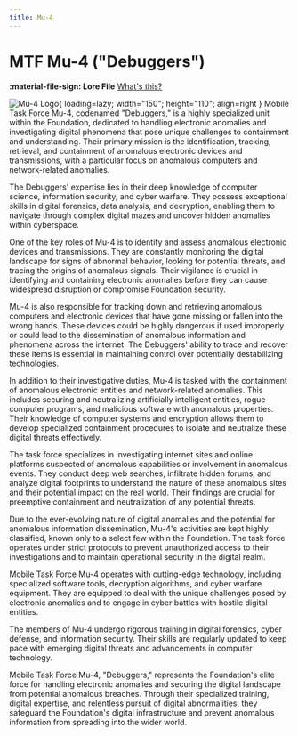 ```yaml
---
title: Mu-4
---
```


# MTF Mu-4 ("Debuggers")

**:material-file-sign: Lore File** [What's this?](https://www.site23.xyz/departments#lore-files)

![Mu-4 Logo](images/logo.png){ loading=lazy; width="150"; height="110"; align=right } Mobile Task Force Mu-4, codenamed "Debuggers," is a highly specialized unit within the Foundation, dedicated to handling electronic anomalies and investigating digital phenomena that pose unique challenges to containment and understanding. Their primary mission is the identification, tracking, retrieval, and containment of anomalous electronic devices and transmissions, with a particular focus on anomalous computers and network-related anomalies.

The Debuggers' expertise lies in their deep knowledge of computer science, information security, and cyber warfare. They possess exceptional skills in digital forensics, data analysis, and decryption, enabling them to navigate through complex digital mazes and uncover hidden anomalies within cyberspace.

One of the key roles of Mu-4 is to identify and assess anomalous electronic devices and transmissions. They are constantly monitoring the digital landscape for signs of abnormal behavior, looking for potential threats, and tracing the origins of anomalous signals. Their vigilance is crucial in identifying and containing electronic anomalies before they can cause widespread disruption or compromise Foundation security.

Mu-4 is also responsible for tracking down and retrieving anomalous computers and electronic devices that have gone missing or fallen into the wrong hands. These devices could be highly dangerous if used improperly or could lead to the dissemination of anomalous information and phenomena across the internet. The Debuggers' ability to trace and recover these items is essential in maintaining control over potentially destabilizing technologies.

In addition to their investigative duties, Mu-4 is tasked with the containment of anomalous electronic entities and network-related anomalies. This includes securing and neutralizing artificially intelligent entities, rogue computer programs, and malicious software with anomalous properties. Their knowledge of computer systems and encryption allows them to develop specialized containment procedures to isolate and neutralize these digital threats effectively.

The task force specializes in investigating internet sites and online platforms suspected of anomalous capabilities or involvement in anomalous events. They conduct deep web searches, infiltrate hidden forums, and analyze digital footprints to understand the nature of these anomalous sites and their potential impact on the real world. Their findings are crucial for preemptive containment and neutralization of any potential threats.

Due to the ever-evolving nature of digital anomalies and the potential for anomalous information dissemination, Mu-4's activities are kept highly classified, known only to a select few within the Foundation. The task force operates under strict protocols to prevent unauthorized access to their investigations and to maintain operational security in the digital realm.

Mobile Task Force Mu-4 operates with cutting-edge technology, including specialized software tools, decryption algorithms, and cyber warfare equipment. They are equipped to deal with the unique challenges posed by electronic anomalies and to engage in cyber battles with hostile digital entities.

The members of Mu-4 undergo rigorous training in digital forensics, cyber defense, and information security. Their skills are regularly updated to keep pace with emerging digital threats and advancements in computer technology.

Mobile Task Force Mu-4, "Debuggers," represents the Foundation's elite force for handling electronic anomalies and securing the digital landscape from potential anomalous breaches. Through their specialized training, digital expertise, and relentless pursuit of digital abnormalities, they safeguard the Foundation's digital infrastructure and prevent anomalous information from spreading into the wider world.
